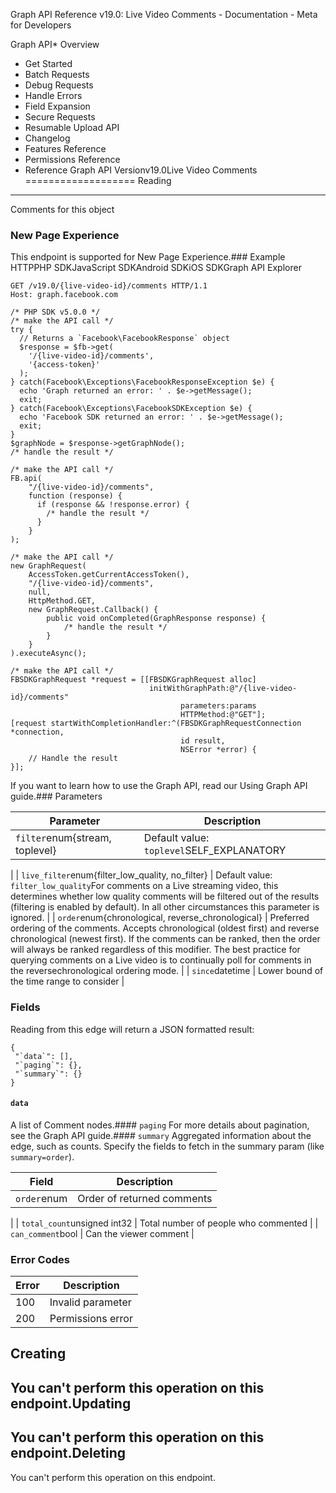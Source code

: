 Graph API Reference v19.0: Live Video Comments - Documentation - Meta for Developers

Graph API* Overview
* Get Started
* Batch Requests
* Debug Requests
* Handle Errors
* Field Expansion
* Secure Requests
* Resumable Upload API
* Changelog
* Features Reference
* Permissions Reference
* Reference
Graph API Versionv19.0Live Video Comments
===================
Reading
-------
Comments for this object

### New Page Experience
This endpoint is supported for New Page Experience.### Example
HTTPPHP SDKJavaScript SDKAndroid SDKiOS SDKGraph API Explorer
```
GET /v19.0/{live-video-id}/comments HTTP/1.1
Host: graph.facebook.com
```
```
/* PHP SDK v5.0.0 */
/* make the API call */
try {
  // Returns a `Facebook\FacebookResponse` object
  $response = $fb->get(
    '/{live-video-id}/comments',
    '{access-token}'
  );
} catch(Facebook\Exceptions\FacebookResponseException $e) {
  echo 'Graph returned an error: ' . $e->getMessage();
  exit;
} catch(Facebook\Exceptions\FacebookSDKException $e) {
  echo 'Facebook SDK returned an error: ' . $e->getMessage();
  exit;
}
$graphNode = $response->getGraphNode();
/* handle the result */
```
```
/* make the API call */
FB.api(
    "/{live-video-id}/comments",
    function (response) {
      if (response && !response.error) {
        /* handle the result */
      }
    }
);
```
```
/* make the API call */
new GraphRequest(
    AccessToken.getCurrentAccessToken(),
    "/{live-video-id}/comments",
    null,
    HttpMethod.GET,
    new GraphRequest.Callback() {
        public void onCompleted(GraphResponse response) {
            /* handle the result */
        }
    }
).executeAsync();
```
```
/* make the API call */
FBSDKGraphRequest *request = [[FBSDKGraphRequest alloc]
                               initWithGraphPath:@"/{live-video-id}/comments"
                                      parameters:params
                                      HTTPMethod:@"GET"];
[request startWithCompletionHandler:^(FBSDKGraphRequestConnection *connection,
                                      id result,
                                      NSError *error) {
    // Handle the result
}];
```
If you want to learn how to use the Graph API, read our Using Graph API guide.### Parameters

| Parameter | Description |
| --- | --- |
| `filter`enum{stream, toplevel} | Default value: `toplevel`SELF\_EXPLANATORY
 |
| `live_filter`enum{filter\_low\_quality, no\_filter} | Default value: `filter_low_quality`For comments on a Live streaming video, this determines whether low quality comments will be filtered out of the results (filtering is enabled by default). In all other circumstances this parameter is ignored.
 |
| `order`enum{chronological, reverse\_chronological} | Preferred ordering of the comments. Accepts chronological (oldest first) and reverse chronological (newest first). If the comments can be ranked, then the order will always be ranked regardless of this modifier. The best practice for querying comments on a Live video is to continually poll for comments in the reversechronological ordering mode.
 |
| `since`datetime | Lower bound of the time range to consider
 |
### Fields
Reading from this edge will return a JSON formatted result:

```
{
 "`data`": [],
 "`paging`": {},
 "`summary`": {}
}

```
#### `data`
A list of Comment nodes.#### `paging`
For more details about pagination, see the Graph API guide.#### `summary`
Aggregated information about the edge, such as counts. Specify the fields to fetch in the summary param (like `summary=order`).

| Field | Description |
| --- | --- |
| `order`enum | Order of returned comments
 |
| `total_count`unsigned int32 | Total number of people who commented
 |
| `can_comment`bool | Can the viewer comment
 |
### Error Codes

| Error | Description |
| --- | --- |
| 100 | Invalid parameter |
| 200 | Permissions error |
Creating
--------
You can't perform this operation on this endpoint.Updating
--------
You can't perform this operation on this endpoint.Deleting
--------
You can't perform this operation on this endpoint.